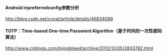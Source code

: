 #### Android inpreferredconfig参数分析

http://blog.csdn.net/ccpat/article/details/46834089

#### TOTP：Time-based One-time Password Algorithm（基于时间的一次性密码算法）

http://www.cnblogs.com/dyingbleed/archive/2012/12/05/2803782.html
